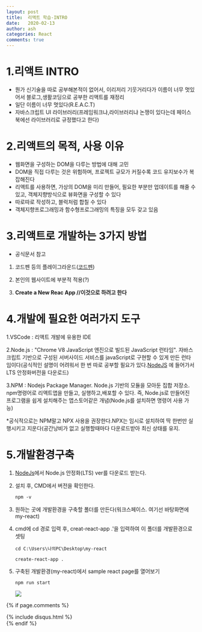 ```yaml
---
layout: post
title:  리액트 학습-INTRO
date:   2020-02-13
author: ash
categories: React
comments: true
---
```


# 1.리액트 INTRO

- 뭔가 신기술을 따로 공부해본적이 없어서, 이리저리 기웃거리다가 이름이 너무 멋있어서 블로그,생활코딩으로 공부한 리액트를 재정리
- 일단 이름이 너무 멋있다(R.E.A.C.T)
- 자바스크립트 UI 라이브러리(프레임워크냐,라이브러리냐 논쟁이 있다는데 페이스북에선 라이브러리로 규정했다고 한다)

# 2.리액트의 목적, 사용 이유

- 웹화면을 구성하는 DOM을 다루는 방법에 대해 고민
- DOM을 직접 다루는 것은 위험하며, 프로젝트 규모가 커질수록 코드 유지보수가 복잡해진다
- 리액트를 사용하면, 가상의 DOM을 미리 만들어, 필요한 부분만 업데이트를 해줄 수 있고, 객체지향방식으로 뷰화면을 구성할 수 있다
- 따로따로 작성하고,  블럭처럼 합칠 수 있다
- 객체지향프로그래밍과 함수형프로그래밍의 특징을 모두 갖고 있음

# 3.리액트로 개발하는 3가지 방법

* 공식문서 참고

1. 코드펜 등의 플레이그라운드([코드펜](codepen.io))

2. 본인의 웹사이트에 부분적 적용(?)
3. **Create a New Reac App //이것으로 하려고 한다**



# 4.개발에 필요한 여러가지 도구

1.VSCode : 리액트 개발에 유용한 IDE

2.Node.js : "Chrome V8 JavaScript 엔진으로 빌드된 JavaScript 런타임". 자바스크립트 기반으로 구성된 서버사이드 서비스를 javaScript로 구현할 수 있게 만든 런타임이다(공식적인 설명이 어려워서 한 번 따로 공부할 필요가 있다.[NodeJS](Nodejs.org) 에 들어가서 LTS 안정화버전을 다운로드)

3.NPM : Nodejs Package Manager. Node.js 기반의 모듈을 모아둔 집합 저장소. npm명령어로 리액트앱을 만들고, 실행하고,배포할 수 있다. 즉, Node.js로 만들어진 프로그램을 쉽게 설치해주는 앱스토어같은 개념(Node.js를 설치하면 명령어 사용 가능)

*공식적으로는 NPM말고 NPX 사용을 권장한다.NPX는 임시로 설치하여 딱 한번만 실행시키고 지운다(공간낭비가 없고  실행할때마다 다운로드받아 최신 상태를 유지.



# 5.개발환경구축



1. [NodeJs](Nodejs.org)에서 Node.js 안정화(LTS) ver를 다운로드 받는다.

2. 설치 후,  CMD에서 버전을 확인한다.

   ```markdown
   npm -v
   ```

3. 원하는 곳에 개발환경을 구축할 폴더를 만든다(워크스페이스. 여기선 바탕화면에 my-react)

4. cmd에 cd 경로 입력 후, creat-react-app .'을 입력하여 이 폴더를 개발환경으로 셋팅

   ``` 
   cd C:\Users\나의PC\Desktop\my-react
   ```

   ``` 
   create-react-app .
   ```

5. 구축된 개발환경(my-react)에서 sample react page를 열어보기

   ```
   npm run start
   ```

   ![](C:\Users\max35\Desktop\개발\블로깅\이미지파일\리액트인트로화면.png)

{% if page.comments %}
<div id="post-disqus" class="container">
{% include disqus.html %}
</div>
{% endif %}

